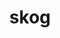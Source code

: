 ---
title: skog
parent: Common Words
last_modified_date: 2021-11-10

see_also:
  - kog
transcriptions:
  - ˈskɔg
translations:
  - "to think (about); to consider"
  - "to ponder"
etymology:
  "From Chinese [思考](https://en.wiktionary.org/wiki/思考), influenced by Billzonian [kog](kog)"
examples:
  - bzo: "Thu howly **skog** of so?"
    eng: "What do you **think** of this?"
  - bzo: "Should qwiet bea, I **skog**."
    eng: "Be quiet, I **am thinking**."
---